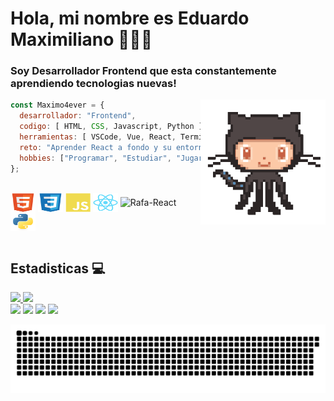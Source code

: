 <h1>Hola, mi nombre es Eduardo Maximiliano 👋👨‍💻</h1>

<h3> Soy Desarrollador Frontend que esta constantemente aprendiendo tecnologias nuevas!</h3>

<div align="start" width="100%">
  <img align='right' src="https://raw.githubusercontent.com/iCharlesZ/FigureBed/master/img/octocat.gif" width="200">

  ```javascript
  const Maximo4ever = {
    desarrollador: "Frontend",
    codigo: [ HTML, CSS, Javascript, Python ],
    herramientas: [ VSCode, Vue, React, Terminal, Git ],
    reto: "Aprender React a fondo y su entorno.",
    hobbies: ["Programar", "Estudiar", "Jugar videojuegos"]
  };
  ```
</div>
  
<div style="display: inline_block"><br>
   <img align="center" alt="Rafa-HTML" height="30" width="40" src="https://raw.githubusercontent.com/devicons/devicon/master/icons/html5/html5-original.svg">
  <img align="center" alt="Rafa-CSS" height="30" width="40" src="https://raw.githubusercontent.com/devicons/devicon/master/icons/css3/css3-original.svg">
  <img align="center" alt="Rafa-Js" height="30" width="40" src="https://raw.githubusercontent.com/devicons/devicon/master/icons/javascript/javascript-plain.svg">
  <img align="center" alt="Rafa-React" height="30" width="40" src="https://raw.githubusercontent.com/devicons/devicon/master/icons/react/react-original.svg">
  <img align="center" alt="Rafa-React" height="30" width="40" src="https://cdn.jsdelivr.net/gh/devicons/devicon/icons/vuejs/vuejs-original.svg">
  <img align="center" alt="Rafa-Python" height="30" width="40" src="https://raw.githubusercontent.com/devicons/devicon/master/icons/python/python-original.svg">
</div>
<br>

<h2>Estadisticas 💻</h2>
<div align="start">
  <a href="https://github.com/maximo-4ever">
  <img height="180em" src="https://github-readme-stats.vercel.app/api?username=maximo-4ever&show_icons=true&theme=tokyonight&include_all_commits=true&count_private=true"/>
  <img height="180em" src="https://github-readme-stats.vercel.app/api/top-langs/?username=maximo-4ever&layout=compact&langs_count=7&theme=tokyonight"/>
</div>
  
 <div> 
     <a href="https://www.linkedin.com/in/eduardo-maximiliano-90432921a/" target="_blank"><img src="https://img.shields.io/badge/-LinkedIn-%230077B5?style=for-the-badge&logo=linkedin&logoColor=white" target="_blank"></a> 
  <a href="https://www.instagram.com/Maximo4ever" target="_blank"><img src="https://img.shields.io/badge/-Instagram-%23E4405F?style=for-the-badge&logo=instagram&logoColor=white" target="_blank"></a>
 <a href="https://twitter.com/Maximo_4ever" target="_blank"><img src="https://img.shields.io/badge/Twitter-1DA1F2?style=for-the-badge&logo=twitter&logoColor=white" target="_blank"></a> 
  <a href = "mailto:maximilianocm06@gmail.com"><img src="https://img.shields.io/badge/-Gmail-%23333?style=for-the-badge&logo=gmail&logoColor=white" target="_blank"></a>

 
  ![Snake animation](https://github.com/Maximo-4ever/Maximo-4ever/blob/output/github-contribution-grid-snake.svg)
 
</div>
